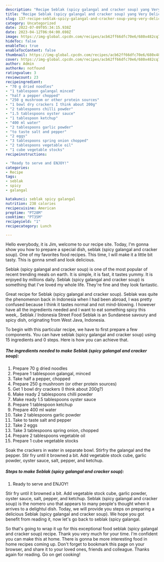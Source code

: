 ```yaml
---
description: "Recipe Seblak (spicy galangal and cracker soup) yang Very Delicious"
title: "Recipe Seblak (spicy galangal and cracker soup) yang Very Delicious"
slug: 137-recipe-seblak-spicy-galangal-and-cracker-soup-yang-very-delicious
category: Uncategorized
date: 2022-07-09T05:34:15.938Z
date: 2023-04-12T06:04:00.698Z
image: https://img-global.cpcdn.com/recipes/acb62ff66dfc70e6/680x482cq70/seblak-spicy-galangal-and-cracker-soup-recipe-main-photo.jpg
hideToc: false
enableToc: true
enableTocContent: false
thumbnail: https://img-global.cpcdn.com/recipes/acb62ff66dfc70e6/680x482cq70/seblak-spicy-galangal-and-cracker-soup-recipe-main-photo.jpg
cover: https://img-global.cpcdn.com/recipes/acb62ff66dfc70e6/680x482cq70/seblak-spicy-galangal-and-cracker-soup-recipe-main-photo.jpg
author: Admin
authorAv: notfound
ratingvalue: 3
reviewcount: 23
recipeingredient:
- "70 g dried noodles"
- "1 tablespoon galangal minced"
- "half a pepper chopped"
- "250 g mushroom or other protein sources"
- "1 bowl dry crackers I think about 200g"
- "2 tablespoons chilli powder"
- "1.5 tablespoons oyster sauce"
- "1 tablespoon ketchup"
- "400 ml water"
- "2 tablespoons garlic powder"
- "to taste salt and pepper"
- "2 eggs"
- "3 tablespoons spring onion chopped"
- "2 tablespoons vegetable oil"
- "1 cube vegetable stocks"
recipeinstructions:

- "Ready to serve and ENJOY!"
categories:
- Recipe
tags:
- seblak
- spicy
- galangal

katakunci: seblak spicy galangal 
nutrition: 238 calories
recipecuisine: American
preptime: "PT28M"
cooktime: "PT35M"
recipeyield: "1"
recipecategory: Lunch

---
```



Hello everybody, it is Jim, welcome to our recipe site. Today, I'm gonna show you how to prepare a special dish, seblak (spicy galangal and cracker soup). One of my favorites food recipes. This time, I will make it a little bit tasty. This is gonna smell and look delicious.

Seblak (spicy galangal and cracker soup) is one of the most popular of recent trending meals on earth. It is simple, it is fast, it tastes yummy. It is enjoyed by millions daily. Seblak (spicy galangal and cracker soup) is something that I've loved my whole life. They're fine and they look fantastic.

Great recipe for Seblak (spicy galangal and cracker soup). Seblak was quite the phenomenon back in Indonesia when I had been abroad, I was pretty confused because I think it tastes normal and not mind-blowing. I however have all the ingredients needed and I want to eat something spicy this week,. Seblak / Indonesia Street Food Seblak is an Sundanese savoury and spicy dish, originating from West Java, Indonesia.


To begin with this particular recipe, we have to first prepare a few components. You can have seblak (spicy galangal and cracker soup) using 15 ingredients and 0 steps. Here is how you can achieve that.

<!--inarticleads1-->

##### The ingredients needed to make Seblak (spicy galangal and cracker soup):

1. Prepare 70 g dried noodles
1. Prepare 1 tablespoon galangal, minced
1. Take half a pepper, chopped
1. Prepare 250 g mushroom (or other protein sources)
1. Get 1 bowl dry crackers (I think about 200g?)
1. Make ready 2 tablespoons chilli powder
1. Make ready 1.5 tablespoons oyster sauce
1. Prepare 1 tablespoon ketchup
1. Prepare 400 ml water
1. Take 2 tablespoons garlic powder
1. Take to taste salt and pepper
1. Take 2 eggs
1. Take 3 tablespoons spring onion, chopped
1. Prepare 2 tablespoons vegetable oil
1. Prepare 1 cube vegetable stocks


Soak the crackers in water in separate bowl. Stirfry the galangal and the pepper. Stir fry until it browned a bit. Add vegetable stock cube, garlic powder, oyster sauce, salt, pepper, and ketchup. 

<!--inarticleads2-->

##### Steps to make Seblak (spicy galangal and cracker soup):


1. Ready to serve and ENJOY!

Stir fry until it browned a bit. Add vegetable stock cube, garlic powder, oyster sauce, salt, pepper, and ketchup. Seblak (spicy galangal and cracker soup) is the nomero uno that appears to many people&#39;s thought when it arrives to a delightul dish. Today, we will provide you steps on preparing a delicious Seblak (spicy galangal and cracker soup). We hope you got benefit from reading it, now let&#39;s go back to seblak (spicy galangal. 

So that's going to wrap it up for this exceptional food seblak (spicy galangal and cracker soup) recipe. Thank you very much for your time. I'm confident you can make this at home. There is gonna be more interesting food in home recipes coming up. Don't forget to bookmark this page on your browser, and share it to your loved ones, friends and colleague. Thanks again for reading. Go on get cooking!
